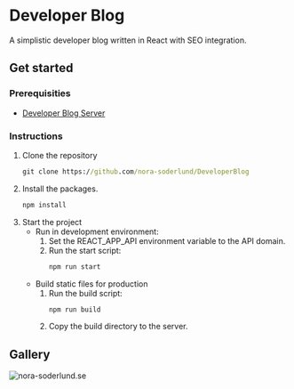 # Developer Blog
A simplistic developer blog written in React with SEO integration.

## Get started
### Prerequisities
- [Developer Blog Server](https://github.com/nora-soderlund/DeveloperBlogServer#get_started)

### Instructions
1. Clone the repository
    ```bat
    git clone https://github.com/nora-soderlund/DeveloperBlog
    ```
2. Install the packages.
    ```bat
    npm install
    ```
3. Start the project
    - Run in development environment:
        1. Set the REACT_APP_API environment variable to the API domain.
        2. Run the start script:
            ```bat
            npm run start
            ```
    - Build static files for production
        1. Run the build script:
            ```bat
            npm run build
            ```
        2. Copy the build directory to the server.

## Gallery
![nora-soderlund.se](https://user-images.githubusercontent.com/78360666/209617572-552ec67c-481e-46d5-a26e-8e830bbc7689.png)
